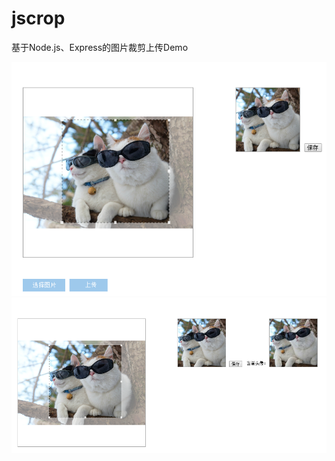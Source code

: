 # jscrop
基于Node.js、Express的图片裁剪上传Demo

<img src="public/images/eg.png" alt>
<br/>
<img src="public/images/eg2.png" alt>
